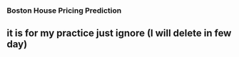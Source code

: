 ### Boston House Pricing Prediction

## it is for my practice just ignore (I will delete in few day)
